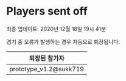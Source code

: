# Players sent off
최종 업데이트: 2020년 12월 18일 19시 41분


경기 중 오류가 발생하는 경우 자동으로 퇴장됩니다.


| 퇴장된 참가자 |
|:---:|
| prototype_v1.2@sukk719 |